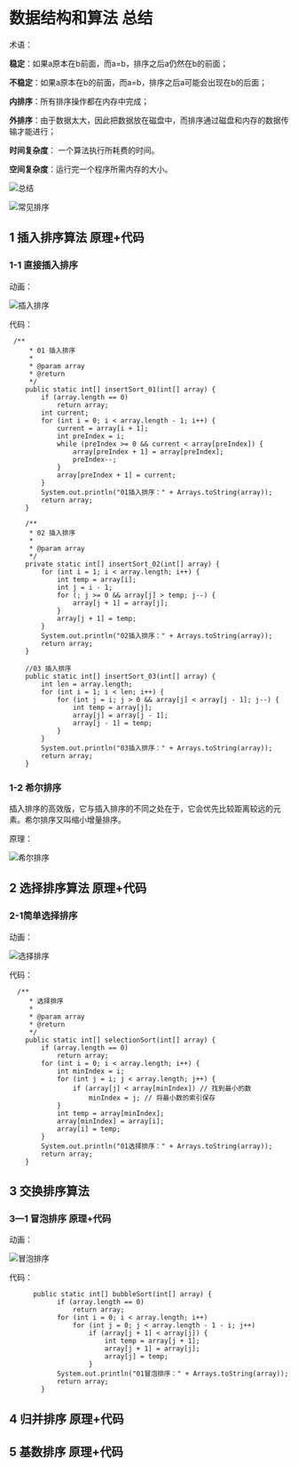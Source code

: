 # 数据结构和算法 总结

术语：

**稳定**：如果a原本在b前面，而a=b，排序之后a仍然在b的前面；

**不稳定**：如果a原本在b的前面，而a=b，排序之后a可能会出现在b的后面；

**内排序**：所有排序操作都在内存中完成；

**外排序**：由于数据太大，因此把数据放在磁盘中，而排序通过磁盘和内存的数据传输才能进行；

**时间复杂度**： 一个算法执行所耗费的时间。

**空间复杂度**：运行完一个程序所需内存的大小。

![总结](https://github.com/66668/Android_Interview/blob/master/pictures/structure_02.png)


![常见排序](https://github.com/66668/Android_Interview/blob/master/pictures/structure_01.jpg)

  ## 1 插入排序算法 原理+代码  
  
  ### 1-1 直接插入排序 
  动画：
  
  ![插入排序](https://github.com/66668/Android_Interview/blob/master/pictures/insert_01.gif)
  
  代码：
  
     /**
         * 01 插入排序
         *
         * @param array
         * @return
         */
        public static int[] insertSort_01(int[] array) {
            if (array.length == 0)
                return array;
            int current;
            for (int i = 0; i < array.length - 1; i++) {
                current = array[i + 1];
                int preIndex = i;
                while (preIndex >= 0 && current < array[preIndex]) {
                    array[preIndex + 1] = array[preIndex];
                    preIndex--;
                }
                array[preIndex + 1] = current;
            }
            System.out.println("01插入排序：" + Arrays.toString(array));
            return array;
        }
    
        /**
         * 02 插入排序
         *
         * @param array
         */
        private static int[] insertSort_02(int[] array) {
            for (int i = 1; i < array.length; i++) {
                int temp = array[i];
                int j = i - 1;
                for (; j >= 0 && array[j] > temp; j--) {
                    array[j + 1] = array[j];
                }
                array[j + 1] = temp;
            }
            System.out.println("02插入排序：" + Arrays.toString(array));
            return array;
        }
    
        //03 插入排序
        public static int[] insertSort_03(int[] array) {
            int len = array.length;
            for (int i = 1; i < len; i++) {
                for (int j = i; j > 0 && array[j] < array[j - 1]; j--) {
                    int temp = array[j];
                    array[j] = array[j - 1];
                    array[j - 1] = temp;
                }
            }
            System.out.println("03插入排序：" + Arrays.toString(array));
            return array;
        }
  
  
  ### 1-2 希尔排序 
  插入排序的高效版，它与插入排序的不同之处在于，它会优先比较距离较远的元素。希尔排序又叫缩小增量排序。
  
  原理：
  
   ![希尔排序 ](https://github.com/66668/Android_Interview/blob/master/pictures/hashSort_01.png)
  
  ## 2 选择排序算法 原理+代码  
  
  ### 2-1简单选择排序
  
   动画：
      
   ![选择排序](https://github.com/66668/Android_Interview/blob/master/pictures/selectSort_01.gif)
   
   代码：
    
      /**
         * 选择排序
         *
         * @param array
         * @return
         */
        public static int[] selectionSort(int[] array) {
            if (array.length == 0)
                return array;
            for (int i = 0; i < array.length; i++) {
                int minIndex = i;
                for (int j = i; j < array.length; j++) {
                    if (array[j] < array[minIndex]) // 找到最小的数
                        minIndex = j; // 将最小数的索引保存
                }
                int temp = array[minIndex];
                array[minIndex] = array[i];
                array[i] = temp;
            }
            System.out.println("01选择排序：" + Arrays.toString(array));
            return array;
        }
    
    
    
  ## 3 交换排序算法 
  
  ### 3—1 冒泡排序 原理+代码  
  
   动画：
    
   ![冒泡排序](https://github.com/66668/Android_Interview/blob/master/pictures/bobble_01.gif)
  
  
   代码：

          public static int[] bubbleSort(int[] array) {
                if (array.length == 0)
                    return array;
                for (int i = 0; i < array.length; i++)
                    for (int j = 0; j < array.length - 1 - i; j++)
                        if (array[j + 1] < array[j]) {
                            int temp = array[j + 1];
                            array[j + 1] = array[j];
                            array[j] = temp;
                        }
                System.out.println("01冒泡排序：" + Arrays.toString(array));
                return array;
            }
  ## 4 归并排序 原理+代码  
  
  ## 5 基数排序 原理+代码  
  
  